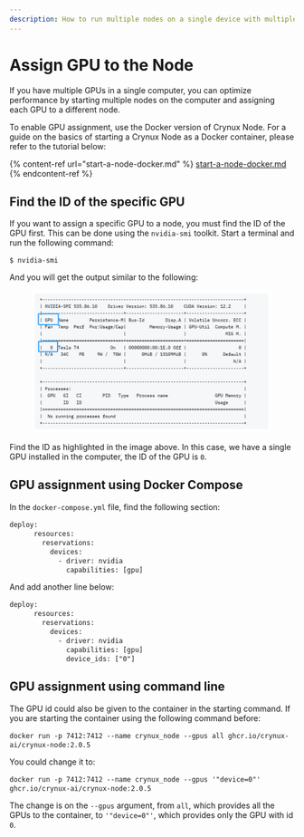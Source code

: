 ```yaml
---
description: How to run multiple nodes on a single device with multiple GPUs
---
```


# Assign GPU to the Node

If you have multiple GPUs in a single computer, you can optimize performance by starting multiple nodes on the computer and assigning each GPU to a different node.

To enable GPU assignment, use the Docker version of Crynux Node. For a guide on the basics of starting a Crynux Node as a Docker container, please refer to the tutorial below:

{% content-ref url="start-a-node-docker.md" %}
[start-a-node-docker.md](start-a-node-docker.md)
{% endcontent-ref %}

## Find the ID of the specific GPU

If you want to assign a specific GPU to a node, you must find the ID of the GPU first. This can be done using the `nvidia-smi` toolkit. Start a terminal and run the following command:

```
$ nvidia-smi
```

And you will get the output similar to the following:

<figure><img src="../.gitbook/assets/image (2).png" alt=""><figcaption></figcaption></figure>

Find the ID as highlighted in the image above. In this case, we have a single GPU installed in the computer, the ID of the GPU is `0`.&#x20;

## GPU assignment using Docker Compose

In the `docker-compose.yml` file, find the following section:

```
deploy:
      resources:
        reservations:
          devices:
            - driver: nvidia
              capabilities: [gpu]
```

And add another line below:

```
deploy:
      resources:
        reservations:
          devices:
            - driver: nvidia
              capabilities: [gpu]
              device_ids: ["0"]
```

## GPU assignment using command line

The GPU id could also be given to the container in the starting command. If you are starting the container using the following command before:

```
docker run -p 7412:7412 --name crynux_node --gpus all ghcr.io/crynux-ai/crynux-node:2.0.5
```

You could change it to:

```
docker run -p 7412:7412 --name crynux_node --gpus '"device=0"' ghcr.io/crynux-ai/crynux-node:2.0.5
```

The change is on the `--gpus` argument, from `all`, which provides all the GPUs to the container, to `'"device=0"'`, which provides only the GPU with id `0`.
